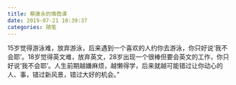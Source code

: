 ```yaml
---
title: 蔡康永的情商课
date: 2019-07-21 10:39:37
categories: 随笔
---
```


15岁觉得游泳难，放弃游泳，后来遇到一个喜欢的人约你去游泳，你只好说‘我不会耶’。18岁觉得英文难，放弃英文，28岁出现一个很棒但要会英文的工作，你只好说‘我不会耶’。人生前期越嫌麻烦，越懒得学，后来就越可能错过让你动心的人、事，错过新风景，错过大好的机会。”